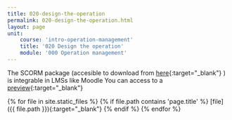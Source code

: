 ```yaml
---
title: 020-design-the-operation
permalink: 020-design-the-operation.html
layout: page
unit:
    course: 'intro-operation-management'
    title: '020 Design the operation'
    module: '000 Operation management'
---
```

The SCORM package (accesible to download from [here](./020-design-the-operation/SCORM-020-design-the-operation.zip){:target="_blank"} ) is integrable in LMSs like Moodle
You can access to a [preview](./020-design-the-operation/preview){:target="_blank"}


{% for file in site.static_files %}
    {% if file.path contains 'page.title' %}
        [file]({{ file.path }}){:target="_blank"}
    {% endif %}
{% endfor %}